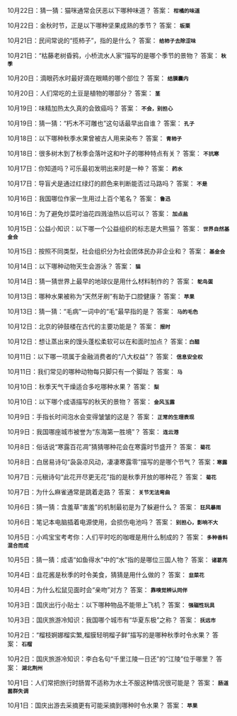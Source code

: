10月22日：猜一猜：猫咪通常会厌恶以下哪种味道？ 答案： **`柑橘的味道`**

10月22日：金秋时节，正是以下哪种坚果成熟的季节？ 答案： **`板栗`**

10月21日：民间常说的“揽柿子”，指的是什么？ 答案： **`给柿子去除涩味`**

10月21日：“枯藤老树昏鸦，小桥流水人家”描写的是哪个季节的景物？ 答案： **`秋季`**

10月20日：滴眼药水时最好滴在眼睛的哪个部位？ 答案： **`结膜囊内`**

10月20日：人们常吃的土豆是植物的哪部分？ 答案： **`茎`**

10月19日：味精加热太久真的会致癌吗？ 答案： **`不会，别担心`**

10月19日：猜一猜：“朽木不可雕也”这句话最早出自谁？ 答案： **`孔子`**

10月18日：以下哪种秋季水果曾被古人用来染布？ 答案： **`青柿子`**

10月18日：很多树木到了秋季会落叶这和叶子的哪种特点有关？ 答案： **`不抗寒`**

10月17日：你知道吗？可乐最初发明出来时是一种？ 答案： **`药水`**

10月17日：导盲犬是通过红绿灯的颜色来判断能否过马路吗？ 答案： **`不是`**

10月16日：我国哪位作家一生用过上百个笔名？ 答案： **`鲁迅`**

10月16日：为了避免炒菜时油花四溅油热以后可以？ 答案： **`加点盐`**

10月15日：公益小知识：以下哪一个公益组织的标志是大熊猫？ 答案： **`世界自然基金会`**

10月15日：按照不同类型，社会组织分为社会团体民办非企业和？ 答案： **`基金会`**

10月14日：以下哪种动物天生会游泳？ 答案： **`猫`**

10月14日：猜一猜世界上最早的地球仪是用什么材料制作的？ 答案： **`鸵鸟蛋`**

10月13日：哪种水果被称为“天然牙刷”有助于口腔健康？ 答案： **`苹果`**

10月13日：猜一猜：“毛病”一词中的“毛”最早指的是？ 答案： **`马的毛色`**

10月12日：北京的钟鼓楼在古代的主要功能是？ 答案： **`报时`**

10月12日：想让蒸出来的馒头蓬松柔软可以在和面时加点？ 答案：**`白醋 `**

10月11日：以下哪一项属于金融消费者的“八大权益”？ 答案： **`信息安全权`**

10月11日：我们常见的哪种动物每只脚只有一个脚趾？ 答案： **`马`**

10月10日：秋季天气干燥适合多吃哪种水果？ 答案： **`梨`**

10月10日：以下哪个成语描写的秋天的景物？ 答案： **`金风玉露`**

10月9日：手指长时间泡水会变得皱皱的这是？ 答案： **`正常的生理表现`**

10月9日：我国哪座城市被誉为“东海第一胜境”？ 答案： **`连云港`**

10月8日：俗话说“寒露百花凋”猜猜哪种花会在寒露时节盛开？ 答案： **`菊花`**

10月8日：白居易诗句“袅袅凉风动，凄凄寒露零”描写的是哪个节气？ 答案：**`寒露`** 

10月7日：元稹诗句“此花开尽更无花”指的是秋季开放的哪种花？ 答案： **`菊花`**

10月7日：为什么麻雀通常是跳着走路？ 答案： **`关节无法弯曲`**

10月6日：猜一猜：含羞草“害羞”的机制最初是为了躲避什么？ 答案： **`狂风暴雨`** 

10月6日：笔记本电脑插着电源使用，会损伤电池吗？ 答案： **`别担心，影响不大`** 

10月5日：小鸡宝宝考考你：人们平时吃的咖喱是用什么制成的？ 答案： **`多种香料混合而成`** 

10月5日：猜一猜：成语“如鱼得水”中的“水”指的是哪位三国人物？ 答案： **`诸葛亮`** 

10月4日：韭花酱是秋季的时令美食，猜猜是用什么做的？ 答案： **`韭菜花`** 

10月4日：为什么松鼠见面时会“亲吻”对方？ 答案： **`靠嗅觉辨认同伴`** 

10月3日：国庆出行小贴士：以下哪种物品不能带上飞机？ 答案： **`强磁性玩具`** 

10月3日：国庆旅游冷知识：我国哪个城市有“华夏东极”之称？ 答案： **`抚远市`** 

10月2日：“榴枝婀娜榴实繁,榴膜轻明榴子鲜”描写的是哪种秋季时令水果？  答案： **`石榴`** 

10月2日：国庆旅游冷知识：李白名句“千里江陵一日还”的“江陵”位于哪里？ 答案： **`湖北荆州`** 

10月1日：人们常把旅行时肠胃不适称为水土不服这种情况很可能是？  答案： **`肠道菌群失调`** 

10月1日：国庆出游去采摘更有可能采摘到哪种时令水果？  答案： **`苹果`**
